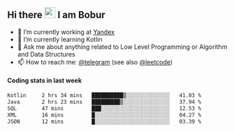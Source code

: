 ## Hi there <img src="https://media.giphy.com/media/hvRJCLFzcasrR4ia7z/giphy.gif" width="25px" height="25px"> I am Bobur

- 💼 I’m currently working at [Yandex](https://yandex.ru/)
- 🌱 I’m currently learning Kotlin
- 💬 Ask me about anything related to Low Level Programming or Algorithm and Data Structures
- 📫 How to reach me: [@telegram](https://t.me/octoant) (see also [@leetcode](https://leetcode.com/octoant/))    

#### Coding stats in last week

<!--START_SECTION:waka-->

```txt
Kotlin     2 hrs 34 mins   ██████████▒░░░░░░░░░░░░░░   41.03 %
Java       2 hrs 23 mins   █████████▒░░░░░░░░░░░░░░░   37.94 %
SQL        47 mins         ███░░░░░░░░░░░░░░░░░░░░░░   12.53 %
XML        16 mins         █░░░░░░░░░░░░░░░░░░░░░░░░   04.27 %
JSON       12 mins         █░░░░░░░░░░░░░░░░░░░░░░░░   03.39 %
```

<!--END_SECTION:waka-->
